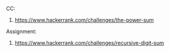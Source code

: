 CC:
1) https://www.hackerrank.com/challenges/the-power-sum

Assignment:
1) https://www.hackerrank.com/challenges/recursive-digit-sum

